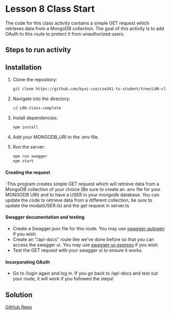 # Lesson 8 Class Start

The code for this class activity contains a simple GET request which retrieves data from a MongoDB collection. The goal of this activity is to add OAuth to this route to protect it from unauthorized users.

## Steps to run activity

## Installation

1. Clone the repository:
    ```bash
    git clone https://github.com/byui-cse/cse341-ts-student/tree/L08-class-complete
    ```

2. Navigate into the directory:
    ```bash
    cd L08-class-complete
    ```

3. Install dependencies:
    ```bash
    npm install
    ```
4. Add your MONGODB_URI to the .env file.

5. Run the server:
    ```bash
    npm run swagger
    npm start
    ```


#### Creating the request

-This program creates simple GET request which will retrieve data from a MongoDB collection of your choice (Be sure to create an .env file for your MONGODB URI) and to have a USER in your mongodb database. You can update the code to retrieve data from a different collection, be sure to update the modal(USER.ts) and the get request in server.ts

#### Swagger documentation and testing

- Create a Swagger.json file for this route. You may use [swagger-autogen](https://www.npmjs.com/package/swagger-autogen) if you wish.
- Create an "/api-docs" route like we've done before so that you can access the swagger ui. You may use [swagger-ui-express](https://www.npmjs.com/package/swagger-ui-express) if you wish.
- Test the GET request with your swagger ui to ensure it works.

#### Incorporating OAuth

- Go to /login again and log in. If you go back to /api-docs and test out your route, it will work if you followed the steps!

## Solution

[GitHub Repo](https://github.com/byui-cse/cse341-code-student/tree/L08-class-complete)
